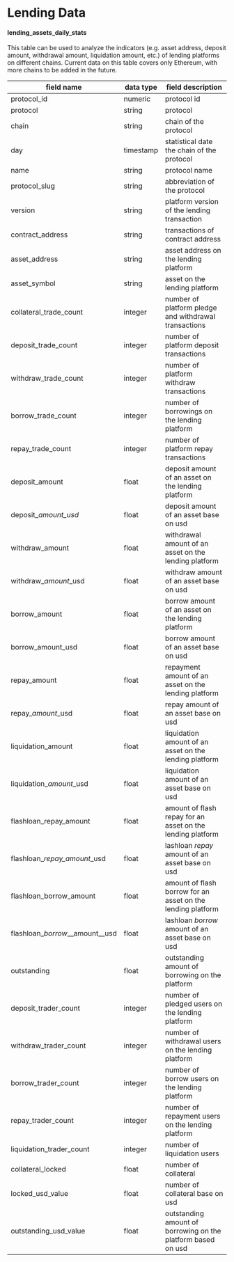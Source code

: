 # Lending Data

#### lending\_assets\_daily\_stats

This table can be used to analyze the indicators (e.g. asset address, deposit amount, withdrawal amount, liquidation amount, etc.) of lending platforms on different chains. Current data on this table covers only Ethereum, with more chains to be added in the future.

| field name                         | data type  | field description                                            |
| ---------------------------------- | ---------- | ------------------------------------------------------------ |
| protocol\_id                       | numeric    | protocol id                                                  |
| protocol                           | string     | protocol                                                     |
| chain                              | string     | chain of the protocol                                        |
| day                                | timestamp  | statistical date the chain of the protocol                   |
| name                               | string     | protocol  name                                               |
| protocol\_slug                     | string     | abbreviation of the protocol                                 |
| version                            | string     | platform version of the lending transaction                  |
| contract\_address                  | string     | transactions  of contract address                            |
| asset\_address                     | string     | asset address on the lending platform                        |
| asset\_symbol                      | string     | asset on the lending platform                                |
| collateral\_trade\_count           | integer    | number of platform pledge and withdrawal transactions        |
| deposit\_trade\_count              | integer    | number of platform deposit transactions                      |
| withdraw\_trade\_count             | integer    | number of platform withdraw transactions                     |
| borrow\_trade\_count               | integer    | number of borrowings on the lending platform                 |
| repay\_trade\_count                | integer    | number of platform repay transactions                        |
| deposit\_amount                    | float      | deposit amount of an asset on the lending platform           |
| deposit\__amount\_usd_             | float      | deposit amount of an asset base on usd                       |
| withdraw\_amount                   | float      | withdrawal amount of an asset on the lending platform        |
| withdraw\__amount_\_usd            | float      | withdraw amount of an asset base on usd                      |
| borrow\_amount                     | float      | borrow amount of an asset on the lending platform            |
| borrow\_amount\_usd                | float      | borrow amount of an asset base on usd                        |
| repay\_amount                      | float      | repayment amount of an asset on the lending platform         |
| repay\__amount_\_usd               | float      | repay amount of an asset base on usd                         |
| liquidation\_amount                | float      | liquidation amount of an asset on the lending platform       |
| liquidation\__amount_\_usd         | float      | liquidation amount of an asset base on usd                   |
| flashloan\_repay\_amount           | float      | amount of flash repay for an asset on the lending platform   |
| flashloan\__repay\_amount_\_usd    | float      | lashloan _repay_ amount of an asset base on usd              |
| flashloan\_borrow\_amount          | float      | amount of flash borrow for an asset on the lending platform  |
| flashloan\__borrow_\__amount\__usd | float      | lashloan _borrow_ amount of an asset base on usd             |
| outstanding                        | float      | outstanding amount of borrowing on the platform              |
| deposit\_trader\_count             | integer    | number of pledged users on the lending platform              |
| withdraw\_trader\_count            | integer    | number of withdrawal users on the lending platform           |
| borrow\_trader\_count              | integer    | number of borrow users  on the lending platform              |
| repay\_trader\_count               | integer    | number of repayment users on the lending platform            |
| liquidation\_trader\_count         | integer    | number of liquidation users                                  |
| collateral\_locked                 | float      | number of collateral                                         |
| locked\_usd\_value                 | float      | number of collateral base on usd                             |
| outstanding\_usd\_value            | float      | outstanding amount of borrowing on the platform based on usd |

